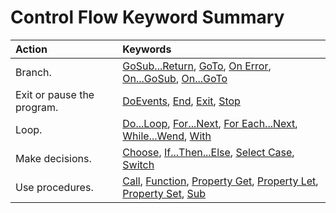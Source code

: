 
# Control Flow Keyword Summary


|**Action**|**Keywords**|
|:-----|:-----|
|Branch.| [GoSub...Return](5aafb93f-0baf-f319-d8dd-96a14095d62d.md),  [GoTo](0fa45435-77cf-91f5-ade4-86ac0eb1a083.md),  [On Error](5f723da4-34bd-0a29-11b6-f6986d701570.md),  [On...GoSub](9c182e3e-55ba-0d0e-b66c-6ae00189fec5.md),  [On...GoTo](9c182e3e-55ba-0d0e-b66c-6ae00189fec5.md)|
|Exit or pause the program.| [DoEvents](b38afdfe-9f8a-ac15-3e02-47184dae69c5.md),  [End](5cbb1c20-2afa-782e-52bb-7aafc604a927.md),  [Exit](2a1f4605-8220-c5b1-3760-c710f0535aa8.md),  [Stop](9b6b5394-9b19-8f18-216c-ac64b165218f.md)|
|Loop.| [Do...Loop](f1ac3901-238d-3e38-45dc-f659fd88c23b.md),  [For...Next](53e92bd3-1933-5bc7-f7a4-4e6a3d9bef4a.md),  [For Each...Next](bbff57d3-3655-3426-02a1-ae6748736fb1.md),  [While...Wend](c905a6a3-fa70-42df-5ef0-c4e3193c2e10.md),  [With](cd548bae-ce3d-e044-7bb8-85b051a8f4a5.md)|
|Make decisions.| [Choose](ccf3fe4c-9507-5ff3-b834-9a16e2a19ae2.md),  [If...Then...Else](53514f63-ec20-27bf-2b61-5706540a4999.md),  [Select Case](8e885f14-c722-5217-705e-474516fa416b.md),  [Switch](458ebfcb-af87-1c3b-3f4b-5f308aefa7d9.md)|
|Use procedures.| [Call](6232c5cd-8bfe-2316-a0f6-6323db933357.md),  [Function](407a6e70-b3e4-f13a-bda9-59296b288287.md),  [Property Get](39d1fb20-653e-a174-7a98-e2b33f260d39.md),  [Property Let](ecc8c277-ca44-add3-81c9-262219b1f7d6.md),  [Property Set](462c3a14-bd67-eed7-9b5b-396283952b0b.md),  [Sub](7931d739-a61a-78ba-5b33-960c1bf908ce.md)|
